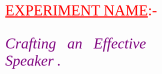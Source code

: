 <html>
<body>
  <centre>
    <font size=10 face="goudystout" color="red">
      <u>EXPERIMENT NAME</u>:-
    </font>
    <br><br><br><br>
    <i><font size=10 face="gabriola" color="purple">
      Crafting &nbsp; an &nbsp; Effective &nbsp; Speaker .
      </font>
      <i>
        </center>
      </body>
    </html>

